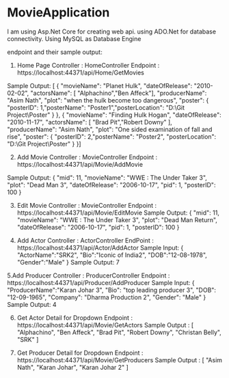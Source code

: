 # MovieApplication

I am using Asp.Net Core for creating web api.
using ADO.Net for database connectivity.
Using MySQL as Database Engine





endpoint and their sample output:
1. Home Page
  Controller : HomeController
  Endpoint : https://localhost:44371/api/Home/GetMovies
  
  Sample Output: 
          [ {
              "movieName": "Planet Hulk",
              "dateOfRelease": "2010-02-02",
              "actorsName": [ "Alphachino","Ben Affeck"],
              "producerName": "Asim Nath",
              "plot": "when the hulk become too dangerous",
              "poster": { "posterID": 1,"posterName": "Poster1","posterLocation": "D:\\Git Project\\Poster" }
    },
    {
        "movieName": "Finding Hulk Hogan",
        "dateOfRelease": "2010-11-17",
        "actorsName": [ "Brad Pit","Robert Downy" ],
        "producerName": "Asim Nath",
        "plot": "One sided examination of fall and rise",
        "poster": { "posterID": 2,"posterName": "Poster2", "posterLocation": "D:\\Git Project\\Poster" }
    }]
    
2. Add Movie
  Controller : MovieController
  Endpoint : https://localhost:44371/api/Movie/AddMovie
  
  Sample Output: 
        {
            "mid": 11,
            "movieName": "WWE : The Under Taker 3",
            "plot": "Dead Man 3",
            "dateOfRelease": "2006-10-17",
            "pid": 1,
            "posterID": 100
        }
        
        
3. Edit Movie
    Controller : MovieController
    Endpoint : https://localhost:44371/api/Movie/EditMovie
    Sample Output:
        {
            "mid": 11,
            "movieName": "WWE : The Under Taker 3",
            "plot": "Dead Man Return",
            "dateOfRelease": "2006-10-17",
            "pid": 1,
            "posterID": 100
        }
    
4. Add Actor
    Controller : ActorController
    EndPoint : https://localhost:44371/api/Actor/AddActor
    Sample Input:
        {
          "ActorName":"SRK2",
          "Bio":"Iconic of India2",
          "DOB":"12-08-1978",
          "Gender":"Male"
        }
    Sample Output:
         7
  
5.Add Producer
    Controller : ProducerController
    Endpoint : https://localhost:44371/api/Producer/AddProducer
    Sample Input:
        {
          "ProducerName":"Karan Johar 3",
          "Bio": "top leading producer 3",
          "DOB": "12-09-1965",
          "Company": "Dharma Production 2",
          "Gender": "Male"
        }
    Sample Output:
        4
    
  
 6. Get Actor Detail for Dropdown
      Endpoint : https://localhost:44371/api/Movie/GetActors
      Sample Output : [
          "Alphachino",
          "Ben Affeck",
          "Brad Pit",
          "Robert Downy",
          "Christan Belly",
          "SRK"
      ]
      
7. Get Producer Detail for Dropdown
    Endpoint : https://localhost:44371/api/Movie/GetProducers
    Sample Output : 
          [
            "Asim Nath",
            "Karan Johar",
            "Karan Johar 2"
        ]
